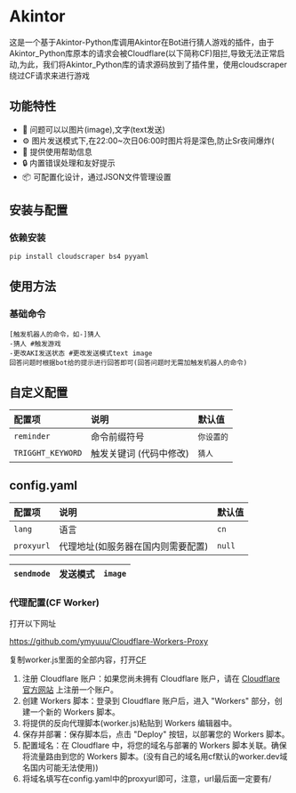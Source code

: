 # Akintor

这是一个基于Akintor-Python库调用Akintor在Bot进行猜人游戏的插件，由于Akintor_Python库原本的请求会被Cloudflare(以下简称CF)阻拦,导致无法正常启动,为此，我们将Akintor_Python库的请求源码放到了插件里，使用cloudscraper绕过CF请求来进行游戏

## 功能特性

- 🚀 问题可以以图片(image),文字(text发送)
- ⚙️ 图片发送模式下,在22:00~次日06:00时图片将是深色,防止Sr夜间爆炸(
- 💬 提供使用帮助信息
- 🔒 内置错误处理和友好提示
- 📦 可配置化设计，通过JSON文件管理设置

## 安装与配置

### 依赖安装

```
pip install cloudscraper bs4 pyyaml
```

## 使用方法

### 基础命令

```
[触发机器人的命令，如-]猜人
-猜人 #触发游戏
-更改AKI发送状态 #更改发送模式text image
回答问题时根据bot给的提示进行回答即可(回答问题时无需加触发机器人的命令)
```

## 自定义配置


| 配置项            | 说明                    | 默认值     |
| :---------------- | :---------------------- | :--------- |
| `reminder`        | 命令前缀符号            | `你设置的` |
| `TRIGGHT_KEYWORD` | 触发关键词 (代码中修改) | `猜人`     |

## config.yaml


| 配置项     | 说明                               | 默认值 |
| :--------- | :--------------------------------- | :----- |
| `lang`     | 语言                               | `cn`   |
| `proxyurl` | 代理地址(如服务器在国内则需要配置) | `null` |


| `sendmode` | 发送模式 | `image` |
| :--------- | :------- | :------ |

### 代理配置(CF Worker)

打开以下网址

https://github.com/ymyuuu/Cloudflare-Workers-Proxy

复制worker.js里面的全部内容，打开[CF](https://dash.cloudflare.com)

1. 注册 Cloudflare 账户：如果您尚未拥有 Cloudflare 账户，请在 [Cloudflare 官方网站](https://www.cloudflare.com/) 上注册一个账户。
2. 创建 Workers 脚本：登录到 Cloudflare 账户后，进入 "Workers" 部分，创建一个新的 Workers 脚本。
3. 将提供的反向代理脚本(worker.js)粘贴到 Workers 编辑器中。
4. 保存并部署：保存脚本后，点击 "Deploy" 按钮，以部署您的 Workers 脚本。
5. 配置域名：在 Cloudflare 中，将您的域名与部署的 Workers 脚本关联。确保将流量路由到您的 Workers 脚本。(没有自己的域名用cf默认的worker.dev域名国内可能无法使用))
6. 将域名填写在config.yaml中的proxyurl即可，注意，url最后面一定要有/
